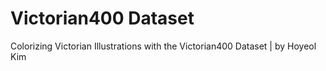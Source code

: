 # Victorian400 Dataset
Colorizing Victorian Illustrations with the Victorian400 Dataset | by Hoyeol Kim
